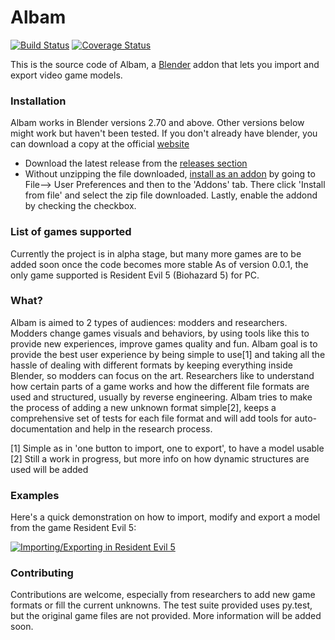 Albam
=====
[![Build Status](https://travis-ci.org/Brachi/albam.svg?branch=master)](https://travis-ci.org/Brachi/albam)
[![Coverage Status](https://coveralls.io/repos/Brachi/albam/badge.svg?branch=master&service=github)](https://coveralls.io/github/Brachi/albam?branch=master)

This is the source code of Albam, a [Blender](https://www.blender.org) addon that lets you import and export video game models.

### Installation
Albam works in Blender versions 2.70 and above. Other versions below might work but haven't been tested.
If you don't already have blender, you can download a copy at the official [website](https://www.blender.org/downloads/)

* Download the latest release from the [releases section](https://github.com/Brachi/albam/releases)
* Without unzipping the file downloaded, [install as an addon](https://www.blender.org/manual/advanced/scripting/python/add_ons.html#installation-of-a-3rd-party-add-on) by going to File--> User Preferences and then to the 'Addons' tab. There click 'Install from file' and select the zip file downloaded. Lastly, enable the addond by checking the checkbox.


### List of games supported
Currently the project is in alpha stage, but many more games are to be added soon once the code becomes more stable
As of version 0.0.1, the only game supported is Resident Evil 5 (Biohazard 5) for PC.


### What?
Albam is aimed to 2 types of audiences: modders and researchers.
Modders change games visuals and behaviors, by using tools like this to provide new experiences, improve games quality and fun. Albam goal is to provide the best user experience by being simple to use[1] and taking all the hassle of dealing with different formats by keeping everything inside Blender, so modders can focus on the art.
Researchers like to understand how certain parts of a game works and how the different file formats are used and structured, usually by reverse engineering. Albam tries to make the process of adding a new unknown format simple[2], keeps a comprehensive set of tests for each file format and will add tools for auto-documentation and help in the research process.

[1] Simple as in 'one button to import, one to export', to have a model usable
[2] Still a work in progress, but more info on how dynamic structures are used will be added


### Examples
Here's a quick demonstration on how to import, modify and export a model from the game Resident Evil 5:

[![Importing/Exporting in Resident Evil 5](http://img.youtube.com/vi/mbXSFLhitOk/0.jpg)](https://www.youtube.com/watch?v=mbXSFLhitOk)


### Contributing
Contributions are welcome, especially from researchers to add new game formats or fill the current unknowns.
The test suite provided uses py.test, but the original game files are not provided. More information will be added soon.

